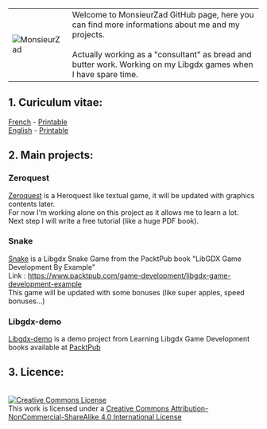 <link rel="stylesheet" href="../font-awesome/css/font-awesome.min.css">
<link rel="stylesheet" href="../UI-Flag-master/flag.css">

<meta charset="UTF-8">

|   | |
| ------------- | ------------- |
| ![MonsieurZad](../images/zadwarf.png) | Welcome to MonsieurZad GitHub page, here you can find more informations about me and my projects. <br /><br /> Actually working as a "consultant" as bread and butter work. Working on my Libgdx games when I have spare time.  |

## 1. Curiculum vitae: 

[French](../resume_fr.html) [<i class="flag france"></i>](../resume/resume_fr.html) - [Printable](../resume/resume_fr.md)
<br />
[English](../resume_en.html) [<i class="flag united kingdom"></i>](../resume/resume_en.html) - [Printable](../resume/resume_en.md)

## 2. Main projects:

### Zeroquest
[Zeroquest](https://github.com/MonsieurZad/Zeroquest) is a
Heroquest like textual game, it will be updated with graphics contents later. <br />
For now I'm working alone on this project as it allows me to learn a lot. <br />
Next step I will write a free tutorial (like a huge PDF book).<br />

### Snake
[Snake](https://github.com/MonsieurZad/Snake) is a Libgdx Snake Game from the PacktPub book "LibGDX Game Development By Example"
<br />Link : https://www.packtpub.com/game-development/libgdx-game-development-example <br />
This game will be updated with some bonuses (like super apples, speed bonuses...)

### Libgdx-demo
[Libgdx-demo](https://github.com/MonsieurZad/Libgdx-demo) is a demo project from Learning Libgdx Game Development books available at [PacktPub](https://www.packtpub.com/)

## 3. Licence:
<br />
<a rel="license" href="http://creativecommons.org/licenses/by-nc-sa/4.0/"><img alt="Creative Commons License" style="border-width:0" src="https://i.creativecommons.org/l/by-nc-sa/4.0/88x31.png" /></a><br />This work is licensed under a <a rel="license" href="http://creativecommons.org/licenses/by-nc-sa/4.0/">Creative Commons Attribution-NonCommercial-ShareAlike 4.0 International License</a>
